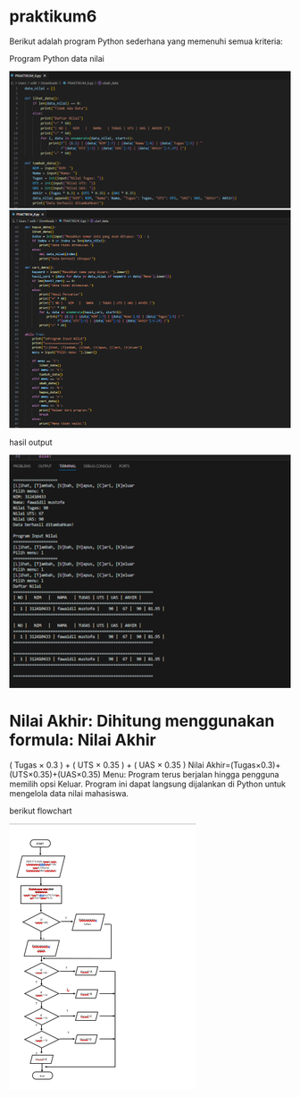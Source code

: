 # praktikum6

Berikut adalah program Python sederhana yang memenuhi semua kriteria:

Program Python
data nilai

![gambar](ss/p61.png)
![gambar](ss/p62.png)

hasil output

![gambar](ss/p63.png)

Nilai Akhir: Dihitung menggunakan formula:
Nilai Akhir
=
(
Tugas
×
0.3
)
+
(
UTS
×
0.35
)
+
(
UAS
×
0.35
)
Nilai Akhir=(Tugas×0.3)+(UTS×0.35)+(UAS×0.35)
Menu: Program terus berjalan hingga pengguna memilih opsi Keluar.
Program ini dapat langsung dijalankan di Python untuk mengelola data nilai mahasiswa.
 
 berikut flowchart

 ![gambar](ss/P64.png)